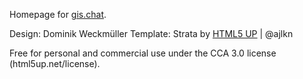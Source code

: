 Homepage for [gis.chat](https://gis.chat).

Design: Dominik Weckmüller
Template: Strata by [HTML5 UP](html5up.net) | @ajlkn

Free for personal and commercial use under the CCA 3.0 license (html5up.net/license).

